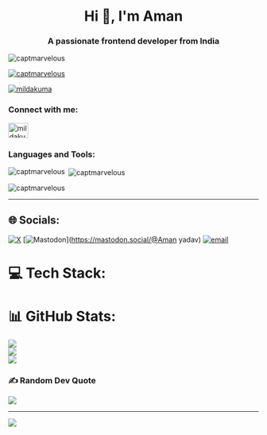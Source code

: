 
<h1 align="center">Hi 👋, I'm Aman</h1>
<h3 align="center">A passionate frontend developer from India</h3>

<p align="left">
  <img src="https://komarev.com/ghpvc/?username=captmarvelous&label=Profile%20views&color=0e75b6&style=flat" alt="captmarvelous" />
</p>

<p align="left">
  <a href="https://github.com/ryo-ma/github-profile-trophy">
    <img src="https://github-profile-trophy.vercel.app/?username=captmarvelous" alt="captmarvelous" />
  </a>
</p>

<p align="left">
  <a href="https://twitter.com/mildakuma" target="blank">
    <img src="https://img.shields.io/twitter/follow/mildakuma?logo=twitter&style=for-the-badge" alt="mildakuma" />
  </a>
</p>

<h3 align="left">Connect with me:</h3>
<p align="left">
  <a href="https://twitter.com/mildakuma" target="blank">
    <img align="center" src="https://raw.githubusercontent.com/rahuldkjain/github-profile-readme-generator/master/src/images/icons/Social/twitter.svg" alt="mildakuma" height="30" width="40" />
  </a>
</p>

<h3 align="left">Languages and Tools:</h3>
<!-- Icon grid from original content omitted here for brevity -->

<p><img align="left" src="https://github-readme-stats.vercel.app/api/top-langs?username=captmarvelous&show_icons=true&locale=en&layout=compact" alt="captmarvelous" /></p>

<p>&nbsp;<img align="center" src="https://github-readme-stats.vercel.app/api?username=captmarvelous&show_icons=true&locale=en" alt="captmarvelous" /></p>

<p><img align="center" src="https://github-readme-streak-stats.herokuapp.com/?user=captmarvelous&" alt="captmarvelous" /></p>

---

## 🌐 Socials:
[![X](https://img.shields.io/badge/X-black.svg?logo=X&logoColor=white)](https://x.com/MildAkuma) 
[![Mastodon](https://img.shields.io/badge/-MASTODON-%232B90D9?logo=mastodon&logoColor=white)](https://mastodon.social/@Aman yadav) 
[![email](https://img.shields.io/badge/Email-D14836?logo=gmail&logoColor=white)](mailto:aman.yadav.aman1234@gmail.com) 

# 💻 Tech Stack:
<!-- Full badge stack was too long for readability here, so it's assumed to be pasted manually -->

# 📊 GitHub Stats:
![](https://github-readme-stats.vercel.app/api?username=CaptMarvelous&theme=dark&hide_border=false&include_all_commits=false&count_private=false)<br/>
![](https://nirzak-streak-stats.vercel.app/?user=CaptMarvelous&theme=dark&hide_border=false)<br/>
![](https://github-readme-stats.vercel.app/api/top-langs/?username=CaptMarvelous&theme=dark&hide_border=false&include_all_commits=false&count_private=false&layout=compact)

### ✍️ Random Dev Quote
![](https://quotes-github-readme.vercel.app/api?type=horizontal&theme=radical)

---
[![](https://visitcount.itsvg.in/api?id=CaptMarvelous&icon=2&color=1)](https://visitcount.itsvg.in)

<!-- Proudly created with GPRM ( https://gprm.itsvg.in ) -->
